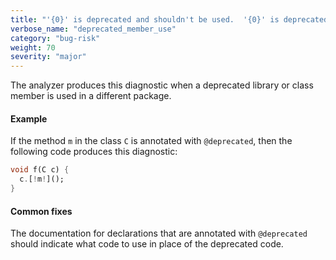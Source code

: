 ```yaml
---
title: "'{0}' is deprecated and shouldn't be used.  '{0}' is deprecated and shouldn't be used. {1}"
verbose_name: "deprecated_member_use"
category: "bug-risk"
weight: 70
severity: "major"
---
```

The analyzer produces this diagnostic when a deprecated library or class
member is used in a different package.

#### Example

If the method `m` in the class `C` is annotated with `@deprecated`, then
the following code produces this diagnostic:

```dart
void f(C c) {
  c.[!m!]();
}
```

#### Common fixes

The documentation for declarations that are annotated with `@deprecated`
should indicate what code to use in place of the deprecated code.
